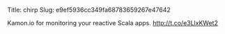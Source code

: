 Title: chirp
Slug: e9ef5936cc349fa68783659267e47642

Kamon.io for monitoring your reactive Scala apps. <a href="http://t.co/e3LlxKWet2">http://t.co/e3LlxKWet2</a>
